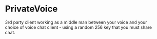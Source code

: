 # PrivateVoice
3rd party client working as a middle man between your voice and your choice of voice chat client - using a random 256 key that you must share chat.
